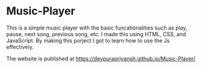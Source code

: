 # Music-Player
This is a simple music player with the basic funcationalities such as play, pause, next song, previous song, etc. 
I made this using HTML, CSS, and JavaScript. 
By making this porject I got to learn how to use the Js effectively. 

The website is published at https://devpurapriyansh.github.io/Music-Player/
